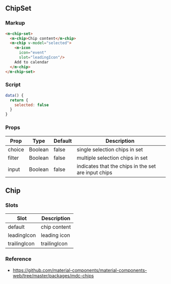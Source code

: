 ## ChipSet

### Markup

```html
<m-chip-set>
  <m-chip>Chip content</m-chip>
  <m-chip v-model="selected">
    <m-icon
      icon="event"
      slot="leadingIcon"/>
    Add to calendar
  </m-chip>
</m-chip-set>
```

### Script

```javascript
data() {
  return {
    selected: false
  }
}
```

### Props

| Prop | Type | Default | Description |
|------|------|---------|-------------|
| choice | Boolean | false | single selection chips in set |
| filter | Boolean | false | multiple selection chips in set |
| input | Boolean | false | indicates that the chips in the set are input chips |

## Chip

### Slots

| Slot | Description |
|------|-------------|
| default | chip content |
| leadingIcon | leading icon |
| trailingIcon | trailingIcon |

### Reference

- https://github.com/material-components/material-components-web/tree/master/packages/mdc-chips
